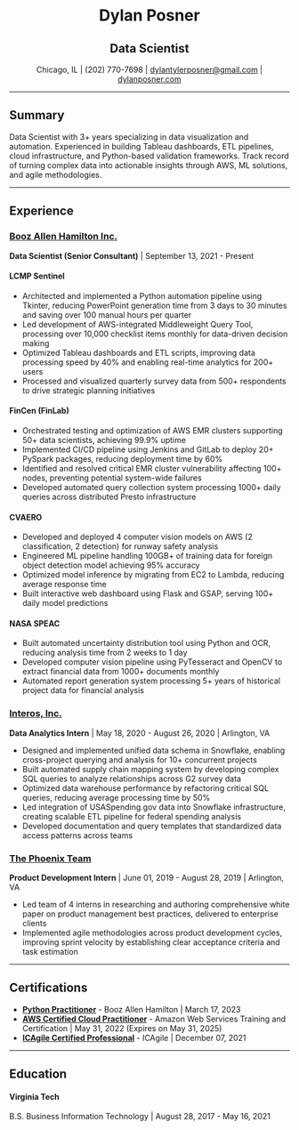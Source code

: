 <div align="center">

# Dylan Posner

## Data Scientist

Chicago, IL | (202) 770-7698 | dylantylerposner@gmail.com | [dylanposner.com](https://www.dylanposner.com)

</div>

---

## Summary

Data Scientist with 3+ years specializing in data visualization and automation. Experienced in building Tableau dashboards, ETL pipelines, cloud infrastructure, and Python-based validation frameworks. Track record of turning complex data into actionable insights through AWS, ML solutions, and agile methodologies.

---

## Experience

### [Booz Allen Hamilton Inc.](https://www.boozallen.com/)

**Data Scientist (Senior Consultant)** | September 13, 2021 - Present

#### LCMP Sentinel

- Architected and implemented a Python automation pipeline using Tkinter, reducing PowerPoint generation time from 3 days to 30 minutes and saving over 100 manual hours per quarter
- Led development of AWS-integrated Middleweight Query Tool, processing over 10,000 checklist items monthly for data-driven decision making
- Optimized Tableau dashboards and ETL scripts, improving data processing speed by 40% and enabling real-time analytics for 200+ users
- Processed and visualized quarterly survey data from 500+ respondents to drive strategic planning initiatives

#### FinCen (FinLab)

- Orchestrated testing and optimization of AWS EMR clusters supporting 50+ data scientists, achieving 99.9% uptime
- Implemented CI/CD pipeline using Jenkins and GitLab to deploy 20+ PySpark packages, reducing deployment time by 60%
- Identified and resolved critical EMR cluster vulnerability affecting 100+ nodes, preventing potential system-wide failures
- Developed automated query collection system processing 1000+ daily queries across distributed Presto infrastructure

#### CVAERO

- Developed and deployed 4 computer vision models on AWS (2 classification, 2 detection) for runway safety analysis
- Engineered ML pipeline handling 100GB+ of training data for foreign object detection model achieving 95% accuracy
- Optimized model inference by migrating from EC2 to Lambda, reducing average response time
- Built interactive web dashboard using Flask and GSAP, serving 100+ daily model predictions

#### NASA SPEAC

- Built automated uncertainty distribution tool using Python and OCR, reducing analysis time from 2 weeks to 1 day
- Developed computer vision pipeline using PyTesseract and OpenCV to extract financial data from 1000+ documents monthly
- Automated report generation system processing 5+ years of historical project data for financial analysis

### [Interos, Inc.](https://www.interos.ai/)

**Data Analytics Intern** | May 18, 2020 - August 26, 2020 | Arlington, VA

- Designed and implemented unified data schema in Snowflake, enabling cross-project querying and analysis for 10+ concurrent projects
- Built automated supply chain mapping system by developing complex SQL queries to analyze relationships across G2 survey data
- Optimized data warehouse performance by refactoring critical SQL queries, reducing average processing time by 50%
- Led integration of USASpending.gov data into Snowflake infrastructure, creating scalable ETL pipeline for federal spending analysis
- Developed documentation and query templates that standardized data access patterns across teams

### [The Phoenix Team](https://phoenixoutcomes.com/)

**Product Development Intern** | June 01, 2019 - August 28, 2019 | Arlington, VA

- Led team of 4 interns in researching and authoring comprehensive white paper on product management best practices, delivered to enterprise clients
- Implemented agile methodologies across product development cycles, improving sprint velocity by establishing clear acceptance criteria and task estimation

---

## Certifications

- [**Python Practitioner**](https://www.credly.com/badges/2696e828-6df4-4a87-89cf-b3da203a2ab0/email) - Booz Allen Hamilton | March 17, 2023
- [**AWS Certified Cloud Practitioner**](https://www.credly.com/badges/66af8ef4-a10b-42d6-aab9-c4a05db1746b?source=linked_in_profile) - Amazon Web Services Training and Certification | May 31, 2022 (Expires on May 31, 2025)
- [**ICAgile Certified Professional**](https://www.icagile.com/credentials/1a0ba384-c3d8-42a5-95c5-b83d76dcd994) - ICAgile | December 07, 2021

---

## Education

#### Virginia Tech

B.S. Business Information Technology | August 28, 2017 - May 16, 2021
